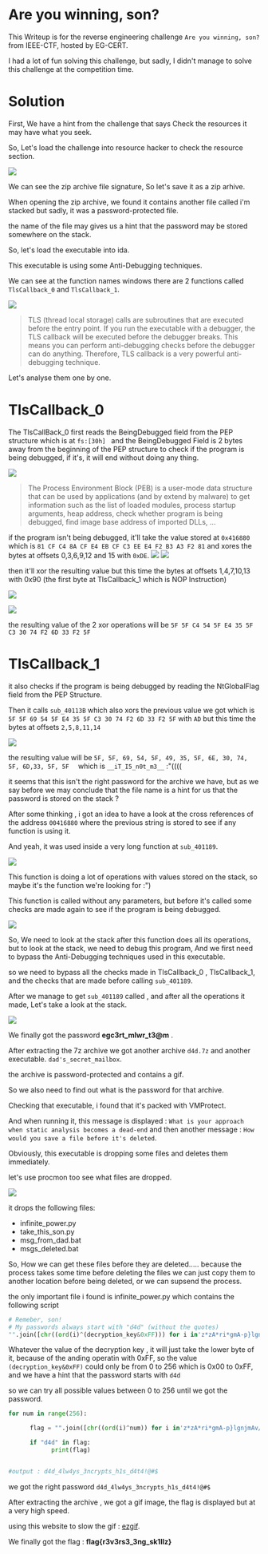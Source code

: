 # Are you winning, son?

This Writeup is for the reverse engineering challenge `Are you winning, son?` from IEEE-CTF, hosted by EG-CERT. 

I had a lot of fun solving this challenge, but sadly, I didn't manage to solve this challenge at the competition time.

# Solution 

First, We have a hint from the challenge that says Check the resources it may have what you seek.

So, Let's load the challenge into resource hacker to check the resource section. 

![](images/1.PNG)

We can see the zip archive file signature, So let's save it as a zip arhive. 

When opening the zip archive, we found it contains another file called i'm stacked but sadly, it was a password-protected file.

the name of the file may gives us a hint that the password may be stored somewhere on the stack.

So, let's load the executable into ida. 

This executable is using some Anti-Debugging techniques.

We can see at the function names windows there are 2 functions called `TlsCallback_0` and `TlsCallback_1`.

![](images/2.PNG)


>TLS (thread local storage) calls are subroutines that are executed before the entry point. If you run the executable with a debugger, the TLS callback will be executed before the debugger breaks. This means you can perform anti-debugging checks before the debugger can do anything. Therefore, TLS callback is a very powerful anti-debugging technique.

Let's analyse them one by one. 

# TlsCallback_0 

The TlsCallBack_0 first reads the BeingDebugged field from the PEP structure which is at `fs:[30h] ` and the BeingDebugged Field is 2 bytes away from the beginning of the PEP structure to check if the program is being debugged, if it's, it will end without doing any thing.

![](images/3.PNG)

> The Process Environment Block (PEB) is a user-mode data structure that can be used by applications (and by extend by malware) to get information such as the list of loaded modules, process startup arguments, heap address, check whether program is being debugged, find image base address of imported DLLs, ...


if the program isn't being debugged, it'll take the value stored at `0x416880` which is `81 CF C4 8A CF E4 EB CF C3 EE E4 F2 B3 A3 F2 81` and xores the bytes at offsets 0,3,6,9,12 and 15 with `0xDE`.
![](images/5.PNG)
![](images/4.PNG)


then it'll xor the resulting value but this time the bytes at offsets 1,4,7,10,13 with 0x90 (the first byte at TlsCallback_1 which is NOP Instruction)

![](images/6.PNG)

![](images/7.PNG)

the resulting value of the 2 xor operations will be `5F 5F C4 54 5F E4 35 5F C3 30 74 F2 6D 33 F2 5F`

# TlsCallback_1

it also checks if the program is being debugged by reading the NtGlobalFlag field from the PEP Structure.

Then it calls `sub_40113B` which also xors the previous value we got which is `5F 5F 69 54 5F E4 35 5F C3 30 74 F2 6D 33 F2 5F` with `AD` but this time the bytes at offsets `2,5,8,11,14` 

![](images/8.PNG)

the resulting value will be `5F, 5F, 69, 54, 5F, 49, 35, 5F, 6E, 30, 74, 5F, 6D,33, 5F, 5F 
` which is `__iT_I5_n0t_m3__`  :"((((

it seems that this isn't the right password for the archive we have, but as we say before we may conclude that the file name is a hint for us that the password is stored on the stack ? 

After some thinking , i got an idea to have a look at the cross references of the address `00416880` where the previous string is stored to see if any function is using it.

And yeah, it was used inside a very long function at `sub_401189`.

![](images/9.PNG)


This function is doing a lot of operations with values stored on the stack, so maybe it's the function we're looking for :") 


This function is called without any parameters, but before it's called some checks are made again to see if the program is being debugged.

![](images/10.PNG)


So, We need to look at the stack after this function does all its operations, but to look at the stack, we need to debug this program, And we first need to bypass the Anti-Debugging techniques used in this executable.

so we need to bypass all the checks made in TlsCallback_0 , TlsCallback_1, and the checks that are made before calling `sub_401189`.


After we manage to get `sub_401189` called , and after all the operations it made, Let's take a look at the stack.

![](images/11.PNG)

We finally got the password **egc3rt_mlwr_t3@m** .


After extracting the 7z archive we got another archive `d4d.7z` and another executable. `dad's_secret_mailbox`.

the archive is password-protected and contains a gif. 

So we also need to find out what is the password for that archive.

Checking that executable, i found that it's packed with VMProtect.

And when running it, this message is displayed : `What is your approach when static analysis becomes a dead-end` and then another message : `How would you save a file before it's deleted`.

Obviously, this executable is dropping some files and deletes them immediately.

let's use procmon too see what files are dropped.

![](images/12.PNG)

it drops the following files: 
- infinite_power.py
- take_this_son.py
- msg_from_dad.bat 
- msgs_deleted.bat

So, How we can get these files before they are deleted..... because the process takes some time before deleting the files we can just copy them to another location before being deleted, or we can supsend the process. 

the only important file i found is infinite_power.py which contains the following script 

```python
# Remeber, son!
# My passwords always start with "d4d" (without the quotes)
"".join([chr((ord(i)^(decryption_key&0xFF))) for i in'z*zA*ri*gmA-p}lgnjmAv/mAz*j*?^=:'])

```

Whatever the value of the decryption key , it will just take the lower byte of it, because of the anding operatin with 0xFF, so the value `(decryption_key&0xFF)` could only be from 0 to 256 which is 0x00 to 0xFF, and we have a hint that the password starts with `d4d`

so we can try all possible values between 0 to 256 until we got the password.


```python
for num in range(256):

      flag = "".join([chr((ord(i)^num)) for i in'z*zA*ri*gmA-p}lgnjmAv/mAz*j*?^=:'])

      if "d4d" in flag:
            print(flag)


#output : d4d_4lw4ys_3ncrypts_h1s_d4t4!@#$

```

we got the right password `d4d_4lw4ys_3ncrypts_h1s_d4t4!@#$` 

After extracting the archive , we got a gif image, the flag is displayed but at a very high speed. 

using this website to slow the gif : [ezgif](https://ezgif.com/speed).

We finally got the flag : **flag{r3v3rs3_3ng_sk1llz}**



